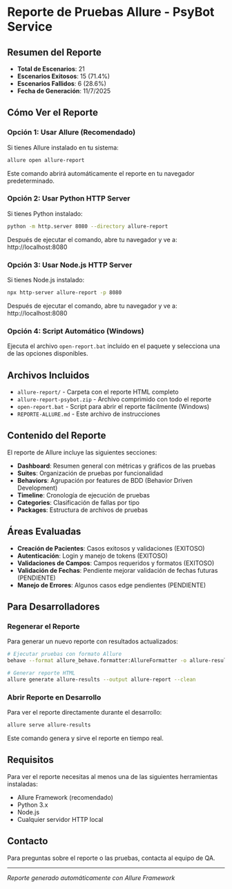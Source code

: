 # Reporte de Pruebas Allure - PsyBot Service

## Resumen del Reporte

- **Total de Escenarios**: 21
- **Escenarios Exitosos**: 15 (71.4%)
- **Escenarios Fallidos**: 6 (28.6%)
- **Fecha de Generación**: 11/7/2025

## Cómo Ver el Reporte

### Opción 1: Usar Allure (Recomendado)
Si tienes Allure instalado en tu sistema:
```bash
allure open allure-report
```
Este comando abrirá automáticamente el reporte en tu navegador predeterminado.

### Opción 2: Usar Python HTTP Server
Si tienes Python instalado:
```bash
python -m http.server 8080 --directory allure-report
```
Después de ejecutar el comando, abre tu navegador y ve a: http://localhost:8080

### Opción 3: Usar Node.js HTTP Server
Si tienes Node.js instalado:
```bash
npx http-server allure-report -p 8080
```
Después de ejecutar el comando, abre tu navegador y ve a: http://localhost:8080

### Opción 4: Script Automático (Windows)
Ejecuta el archivo `open-report.bat` incluido en el paquete y selecciona una de las opciones disponibles.

## Archivos Incluidos

- `allure-report/` - Carpeta con el reporte HTML completo
- `allure-report-psybot.zip` - Archivo comprimido con todo el reporte
- `open-report.bat` - Script para abrir el reporte fácilmente (Windows)
- `REPORTE-ALLURE.md` - Este archivo de instrucciones

## Contenido del Reporte

El reporte de Allure incluye las siguientes secciones:

- **Dashboard**: Resumen general con métricas y gráficos de las pruebas
- **Suites**: Organización de pruebas por funcionalidad
- **Behaviors**: Agrupación por features de BDD (Behavior Driven Development)
- **Timeline**: Cronología de ejecución de pruebas
- **Categories**: Clasificación de fallas por tipo
- **Packages**: Estructura de archivos de pruebas

## Áreas Evaluadas

- **Creación de Pacientes**: Casos exitosos y validaciones (EXITOSO)
- **Autenticación**: Login y manejo de tokens (EXITOSO)
- **Validaciones de Campos**: Campos requeridos y formatos (EXITOSO)
- **Validación de Fechas**: Pendiente mejorar validación de fechas futuras (PENDIENTE)
- **Manejo de Errores**: Algunos casos edge pendientes (PENDIENTE)

## Para Desarrolladores

### Regenerar el Reporte
Para generar un nuevo reporte con resultados actualizados:
```bash
# Ejecutar pruebas con formato Allure
behave --format allure_behave.formatter:AllureFormatter -o allure-results

# Generar reporte HTML
allure generate allure-results --output allure-report --clean
```

### Abrir Reporte en Desarrollo
Para ver el reporte directamente durante el desarrollo:
```bash
allure serve allure-results
```
Este comando genera y sirve el reporte en tiempo real.

## Requisitos

Para ver el reporte necesitas al menos una de las siguientes herramientas instaladas:
- Allure Framework (recomendado)
- Python 3.x
- Node.js
- Cualquier servidor HTTP local

## Contacto

Para preguntas sobre el reporte o las pruebas, contacta al equipo de QA.

---
*Reporte generado automáticamente con Allure Framework*
